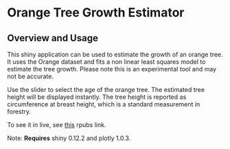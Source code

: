
# Orange Tree Growth Estimator


## Overview and Usage

This shiny application can be used to estimate the growth of an orange tree. It uses the Orange dataset and fits a non linear least squares model to estimate the tree growth. Please note this is an experimental tool and may not be accurate.  

Use the slider to select the age of the orange tree. The estimated tree height will be displayed instantly. The tree height is reported as circumference at breast height, which is a standard measurement in forestry.  

To see it in live, see [this][1] rpubs link.  


Note: **Requires** shiny 0.12.2 and plotly 1.0.3.


[1]: https://catena.shinyapps.io/orange-tree 
